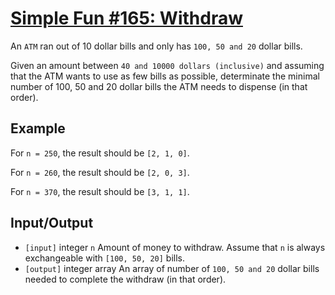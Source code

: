 # [Simple Fun #165: Withdraw](https://www.codewars.com/kata/simple-fun-number-165-withdraw "https://www.codewars.com/kata/58afce23b0e8046a960000eb")

 An `ATM` ran out of 10 dollar bills and only has `100, 50 and 20` dollar bills.
 
 Given an amount between `40 and 10000 dollars (inclusive)` and assuming that the ATM wants to use as few bills as possible, determinate the minimal number of 100, 50 and 20 dollar bills the ATM needs to dispense (in that order).

## Example

 For `n = 250`, the result should be `[2, 1, 0]`.
 
 For `n = 260`, the result should be `[2, 0, 3]`.
 
 For `n = 370`, the result should be `[3, 1, 1]`.

## Input/Output

 - `[input]` integer `n`
  Amount of money to withdraw. Assume that `n` is always exchangeable with `[100, 50, 20]` bills.
 - `[output]` integer array
  An array of number of `100, 50 and 20` dollar bills needed to complete the withdraw (in that order).